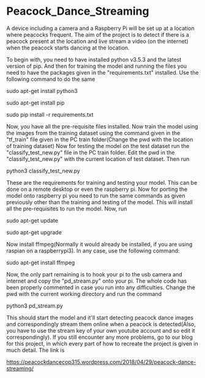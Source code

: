 # Peacock_Dance_Streaming

A device including a camera and a Raspberry Pi will be set up at a location where peacocks frequent. The aim of the project is to detect if there is a peacock present at the location and live stream a video (on the internet) when the peacock starts dancing at the location.


To begin with, you need to have installed python v3.5.3 and the latest version of pip.
And then for training the model and running the files you need to have the packages given in the "requirements.txt" installed.
Use the following command to do the same

sudo apt-get install python3

sudo apt-get install pip

sudo pip install -r requirements.txt

Now, you have all the pre-requisite files installed. Now train the model using the images from the training dataset using the command given in the "tf_train" file given in the PC train folder(Change the pwd with the location of training dataset)
Now for testing the model on the test dataset run the "classify_test_new.py" file in the PC train folder.
Edit the pwd in the "classify_test_new.py" with the current location of test dataset.
Then run

python3 classify_test_new.py

These are the requirements for training and testing your model. This can be done on a remote desktop or even the raspberry pi. Now for porting the model onto raspberry pi you need to run the same commands as given previously other than the training and testing of the model. This will install all the pre-requisites to run the model.
Now, run

sudo apt-get update

sudo apt-get upgrade

Now install ffmpeg(Normally it would already be installed, if you are using raspian on a raspberrypi3). In any case, use the following command:

sudo apt-get install ffmpeg

Now, the only part remaining is to hook your pi to the usb camera and internet and copy the "pd_stream.py" onto your pi. The whole code has been properly commented in case you run into any difficulties. Change the pwd with the current working directory and run the command

python3 pd_stream.py

This should start the model and it'll start detecting peacock dance images and correspondingly stream them online when a peacock is detected(Also, you have to use the stream key of your own youtube account and so edit it correspondingly).
If you still encounter any more problems, go to our blog for this project, in which every part of how to recreate the project is given in much detail. The link is

https://peacockdancecop315.wordpress.com/2018/04/29/peacock-dance-streaming/
